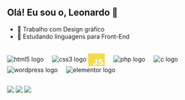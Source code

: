 ## Olá! Eu sou o, Leonardo 👋


- 🔭 Trabalho com Design gráfico
- 🌱 Estudando linguagens para Front-End

<div style="display: inline_block"><br>
 <img src="https://cdn.jsdelivr.net/gh/devicons/devicon/icons/html5/html5-original.svg" height="40" alt="html5 logo"  />
 <img width="12" />
  <img src="https://cdn.jsdelivr.net/gh/devicons/devicon/icons/css3/css3-original.svg" height="40" alt="css3 logo"  />
  <img align="center" alt="Rafa-Js" height="30" width="40" src="https://raw.githubusercontent.com/devicons/devicon/master/icons/javascript/javascript-plain.svg">
 <img width="12" />
  <img src="https://cdn.jsdelivr.net/gh/devicons/devicon/icons/php/php-original.svg" height="40" alt="php logo"  />
 <img width="12" />
  <img src="https://cdn.jsdelivr.net/gh/devicons/devicon/icons/c/c-original.svg" height="40" alt="c logo"  />
 <img width="12" />
  <img src="https://cdn.jsdelivr.net/gh/devicons/devicon/icons/wordpress/wordpress-original.svg" height="40" alt="wordpress logo"  />
 <img width="12" />
  <img src="https://img.icons8.com/?size=100&id=BnOyV43gP7fZ&format=png&color=000000" height="40" alt="elementor logo"  />
  <img width="12" />
  
</div>
  
  ##
 
<div> 
  <a href="https://instagram.com/leonardorejani__" target="_blank"><img src="https://img.shields.io/badge/-Instagram-%23E4405F?style=for-the-badge&logo=instagram&logoColor=white" target="_blank"></a>
  <a href = "mailto:leonardotbrejani@gmail.com"><img src="https://img.shields.io/badge/-Gmail-%23333?style=for-the-badge&logo=gmail&logoColor=white" target="_blank"></a>
  <a href="https://www.linkedin.com/in/leonardo-rejani-59559331b?utm_source=share&utm_campaign=share_via&utm_content=profile&utm_medium=android_app)" target="_blank"><img src="https://img.shields.io/badge/-LinkedIn-%230077B5?style=for-the-badge&logo=linkedin&logoColor=white" target="_blank"></a> 
  
</div>
